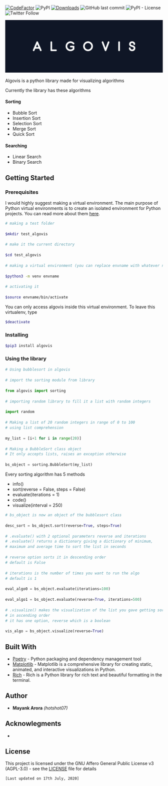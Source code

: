 [![CodeFactor](https://www.codefactor.io/repository/github/hotshot07/algovis/badge/master?s=197e9c6e50413744c0a2c43785a6dee096ee1a4d)](https://www.codefactor.io/repository/github/hotshot07/algovis/overview/master) ![PyPI](https://img.shields.io/pypi/v/algovis) [![Downloads](https://pepy.tech/badge/algovis)](https://pepy.tech/project/algovis) <!-- ![PyPI - Downloads](https://img.shields.io/pypi/dm/algovis) --> ![GitHub last commit](https://img.shields.io/github/last-commit/hotshot07/algovis) ![PyPI - License](https://img.shields.io/pypi/l/algovis) ![Twitter Follow](https://img.shields.io/twitter/follow/gamesetmatch07?style=social)

![Algovis](img/algovis_img.PNG?raw=true)

Algovis is a python library made for visualizing algorithms

Currently the library has these algorithms

#### Sorting

- Bubble Sort
- Insertion Sort
- Selection Sort
- Merge Sort
- Quick Sort

#### Searching
- Linear Search
- Binary Search


## Getting Started

### Prerequisites

I would highly suggest making a virtual environment. The main purpose of Python virtual environments is to create an isolated environment for Python projects. You can read more about them [here](https://realpython.com/python-virtual-environments-a-primer/).

```bash
# making a test folder

$mkdir test_algovis

# make it the current directory

$cd test_algovis

# making a virtual environment (you can replace envname with whatever name you like)

$python3 -m venv envname

# activating it

$source envname/bin/activate

```

You can only access algovis inside this virtual environment. To leave this virtualenv, type

```bash
$deactivate
```

### Installing

```bash
$pip3 install algovis
```
### Using the library


```python
# Using bubblesort in algovis

# import the sorting module from library

from algovis import sorting

# importing random library to fill it a list with random integers

import random

# Making a list of 20 random integers in range of 0 to 100
# using list comprehension 

my_list = [i+1 for i in range(20)]

# Making a BubbleSort class object
# It only accepts lists, raises an exception otherwise

bs_object = sorting.BubbleSort(my_list)

```

Every sorting algorithm has 5 methods
* info()
* sort(reverse = False, steps = False)
* evaluate(iterations = 1)
* code()
* visualize(interval = 250)



```python
# bs_object is now an object of the bubblesort class

desc_sort = bs_object.sort(reverse=True, steps=True)

# .evaluate() with 2 optional parameters reverse and iterations
# .evaluate() returns a dictionary giving a dictionary of minimum,
# maximum and average time to sort the list in seconds

# reverse option sorts it in descending order
# default is False

# iterations is the number of times you want to run the algo
# default is 1

eval_algo0 = bs_object.evaluate(iterations=100)

eval_algo1 = bs_object.evaluate(reverse=True, iterations=500)

# .visualize() makes the visualization of the list you gave getting sorted
# in ascending order
# it has one option, reverse which is a boolean

vis_algo = bs_object.visualize(reverse=True)

```

## Built With

* [Poetry](https://python-poetry.org/) - Python packaging and dependency management tool
* [Matplotlib](https://pypi.org/project/matplotlib/) - Matplotlib is a comprehensive library for creating static, animated, and interactive visualizations in Python.  
* [Rich](https://pypi.org/project/rich/) - Rich is a Python library for rich text and beautiful formatting in the terminal.


<!-- ## Contributing

Please read [CONTRIBUTING.md](https://gist.github.com/PurpleBooth/b24679402957c63ec426) for details on our code of conduct, and the process for submitting pull requests to us. -->


## Author

* **Mayank Arora** *(hotshot07)* 


## Acknowlegments
* 

## License

This project is licensed under the GNU Affero General Public License v3 (AGPL-3.0) - see the [LICENSE](LICENSE) file for details


    [Last updated on 17th July, 2020]